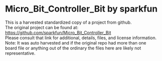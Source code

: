 
# Micro_Bit_Controller_Bit by sparkfun  
This is a harvested standardized copy of a project from github.  
The original project can be found at:  
https://github.com/sparkfun/Micro_Bit_Controller_Bit  
Please consult that link for additional, details, files, and license information.  
Note: It was auto harvested and if the original repo had more than one board file or anything out of the ordinary the files here are likely not representative.  
    